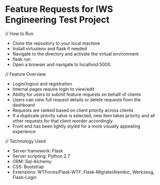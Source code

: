 # Feature Requests for IWS Engineering Test Project

// How to Run

- Clone the repository to your local machine
- Install virtualenv and flask if needed
- Navigate to the directory and activate the virtual environment
- flask run
- Open a browser and navigate to localhost:5000

// Feature Overview

- Login/logout and registration
- Internal pages require login to view/edit
- Ability for users to submit feature requests on behalf of clients
- Users can view full request details or delete requests from the dashboard
- Requests are ranked based on client priority across clients
- If a duplicate priority value is selected, new item takes priority and all other requests for that client reorder accordingly
- Front end has been lightly styled for a more visually appealing experience

// Technology Used

- Server framework: Flask
- Server scripting: Python 2.7
- ORM: Sql-Alchemy
- CSS: Bootstrap
- Extensions: WTForms/Flask-WTF, Flask-Migrate/Alembic, Werkzeug, Flask-Login
